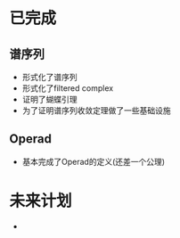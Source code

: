 # 已完成
## 谱序列
* 形式化了谱序列
* 形式化了filtered complex
* 证明了蝴蝶引理
* 为了证明谱序列收敛定理做了一些基础设施
## Operad
* 基本完成了Operad的定义(还差一个公理)

# 未来计划
* 